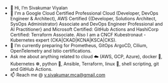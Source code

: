 - 👋 Hi, I’m Sivakumar Viyalan
- 🧳 I'm a Google Cloud Certified Professional Cloud (Developer, DevOps Engineer & Architect), AWS Certified {(Developer, Solutions Architect, SysOps Administrator) Associate and DevOps Engineer Professional and AI Practitioner} and Microsoft Certified: GitHub Actions and HashiCorp Certified: Terraform Associate. Also I am a CNCF Kubestronaut - Kubernetes expert (CKA|CKAD|KCNA|KSCA|CKS).
- 🌱 I’m currently preparing for Prometheus, GitOps ArgoCD, Cilium, OpenTelemetry and Istio certifications.
- Ask me about anything related to cloud ☁️ (AWS, GCP, Azure), docker 🐳, Kubernetes ☸️, python 🐍, Ansible, Terraform, linux 🐧, shell scripting, git and GitHub Actions.
- 📫 Reach me @ v.sivakumar.mca@gmail.com

<!---
sivakumarviyalan/sivakumarviyalan is a ✨ special ✨ repository because its `README.md` (this file) appears on your GitHub profile.
You can click the Preview link to take a look at your changes.
--->
